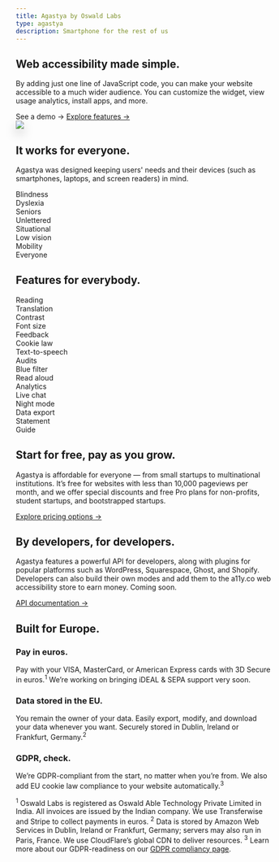 ```yaml
---
title: Agastya by Oswald Labs
type: agastya
description: Smartphone for the rest of us
---
```


<section class="hero">
	<div class="container">
		<div class="row">
			<div class="col-md-6">
				<h1>Web accessibility made simple.</h1>
				<p class="intro-para">By adding just one line of JavaScript code, you can make your website accessible to a much wider audience. You can customize the widget, view usage analytics, install apps, and more.</p>
				<div>
					<a onclick="window.agastya.open()" class="btn btn-warning mr-2">See a demo &rarr;</a>
					<a href="/platform/agastya/features/" class="btn btn-outline-warning">Explore features &rarr;</a>
				</div>
			</div>
			<div class="col-md-6 text-right">
				<img class="hero-image-alt" style="filter: drop-shadow(0 10px 10px rgba(0, 0, 0, 0.2)" role="presentation" src="/images/illustrations/agastya.png">
			</div>
		</div>
	</div>
</section>
<section>
	<div class="container">
		<div class="row">
			<div class="col-md-6">
				<h2>It works for everyone.</h2>
				<p>Agastya was designed keeping users' needs and their devices (such as smartphones, laptops, and screen readers) in mind.</p>
				<div class="row text-center justify-content-md-center mt-5">
					<div class="col-4 col-md-3 mt-4">
						<i class="fas fa-blind fa-2x text-muted mb-2"></i>
						<div>Blindness</div>
					</div>
					<div class="col-4 col-md-3 mt-4">
						<i class="fas fa-book-open fa-2x text-muted mb-2"></i>
						<div>Dyslexia</div>
					</div>
					<div class="col-4 col-md-3 mt-4">
						<i class="fas fa-hand-holding-heart fa-2x text-muted mb-2"></i>
						<div>Seniors</div>
					</div>
					<div class="col-4 col-md-3 mt-4">
						<i class="fas fa-atlas fa-2x text-muted mb-2"></i>
						<div>Unlettered</div>
					</div>
					<div class="col-4 col-md-3 mt-4">
						<i class="fas fa-user-injured fa-2x text-muted mb-2"></i>
						<div>Situational</div>
					</div>
					<div class="col-4 col-md-3 mt-4">
						<i class="fas fa-low-vision fa-2x text-muted mb-2"></i>
						<div>Low vision</div>
					</div>
					<div class="col-4 col-md-3 mt-4">
						<i class="fas fa-wheelchair fa-2x text-muted mb-2"></i>
						<div>Mobility</div>
					</div>
					<div class="col-4 col-md-3 mt-4">
						<i class="fas fa-users fa-2x text-muted mb-2"></i>
						<div>Everyone</div>
					</div>
				</div>
			</div>
		</div>
	</div>
</section>
<section class="bg-light-1">
	<div class="container">
		<h2 class="text-center mb-4">Features for everybody.</h2>
		<div class="row text-center">
			<div class="col-4 col-md-1h mt-4">
				<i class="fas fa-book-open fa-2x text-muted mb-2"></i>
				<div>Reading</div>
			</div>
			<div class="col-4 col-md-1h mt-4">
				<i class="fas fa-language fa-2x text-muted mb-2"></i>
				<div>Translation</div>
			</div>
			<div class="col-4 col-md-1h mt-4">
				<i class="fas fa-adjust fa-2x text-muted mb-2"></i>
				<div>Contrast</div>
			</div>
			<div class="col-4 col-md-1h mt-4">
				<i class="fas fa-text-height fa-2x text-muted mb-2"></i>
				<div>Font size</div>
			</div>
			<div class="col-4 col-md-1h mt-4">
				<i class="fas fa-comment fa-2x text-muted mb-2"></i>
				<div>Feedback</div>
			</div>
			<div class="col-4 col-md-1h mt-4">
				<i class="fas fa-cookie-bite fa-2x text-muted mb-2"></i>
				<div>Cookie law</div>
			</div>
			<div class="col-4 col-md-1h mt-4">
				<i class="fas fa-podcast fa-2x text-muted mb-2"></i>
				<div>Text-to-speech</div>
			</div>
			<div class="col-4 col-md-1h mt-4">
				<i class="fas fa-chart-area fa-2x text-muted mb-2"></i>
				<div>Audits</div>
			</div>
			<div class="col-4 col-md-1h mt-4">
				<i class="fas fa-cloud-moon fa-2x text-muted mb-2"></i>
				<div>Blue filter</div>
			</div>
			<div class="col-4 col-md-1h mt-4">
				<i class="fas fa-volume-up fa-2x text-muted mb-2"></i>
				<div>Read aloud</div>
			</div>
			<div class="col-4 col-md-1h mt-4">
				<i class="fas fa-chart-pie fa-2x text-muted mb-2"></i>
				<div>Analytics</div>
			</div>
			<div class="col-4 col-md-1h mt-4">
				<i class="fas fa-comments fa-2x text-muted mb-2"></i>
				<div>Live chat</div>
			</div>
			<div class="col-4 col-md-1h mt-4">
				<i class="fas fa-moon fa-2x text-muted mb-2"></i>
				<div>Night mode</div>
			</div>
			<div class="col-4 col-md-1h mt-4">
				<i class="fas fa-file-export fa-2x text-muted mb-2"></i>
				<div>Data export</div>
			</div>
			<div class="col-4 col-md-1h mt-4">
				<i class="fas fa-universal-access fa-2x text-muted mb-2"></i>
				<div>Statement</div>
			</div>
			<div class="col-4 col-md-1h mt-4">
				<i class="fas fa-hands-helping fa-2x text-muted mb-2"></i>
				<div>Guide</div>
			</div>
		</div>
	</div>
</section>
<section>
	<div class="container">
		<div class="row">
			<div class="col-md-6 pr-md-5">
				<i class="fas fa-credit-card fa-2x mb-1 o-6"></i>
				<h2 class="mt-4 mb-4">Start for free, pay as you grow.</h2>
				<p>Agastya is affordable for everyone — from small startups to multinational institutions. It’s free for websites with less than 10,000 pageviews per month, and we offer special discounts and free Pro plans for non-profits, student startups, and bootstrapped startups.</p>
				<div>
					<a href="/platform/agastya/pricing/" class="btn btn-warning">Explore pricing options &rarr;</a>
				</div>
			</div>
			<div class="col-md-6 pl-md-5">
				<i class="fas fa-code fa-2x mb-1 o-6"></i>
				<h2 class="mt-4 mb-4">By developers, for developers.</h2>
				<p>Agastya features a powerful API for developers, along with plugins for popular platforms such as WordPress, Squarespace, Ghost, and Shopify. Developers can also build their own modes and add them to the a11y.co web accessibility store to earn money. Coming soon.</p>
				<div>
					<a href="https://help.oswaldlabs.com/developers/" class="btn btn-warning">API documentation &rarr;</a>
				</div>
			</div>
		</div>
	</div>
</section>
<section class="dark">
	<div class="container">
		<h2 class="text-center mb-5">Built for Europe.</h2>
		<div class="row">
			<div class="col-md-4">
				<i class="fas fa-euro-sign fa-2x o-6"></i>
				<h3 class="mt-4 mb-3">Pay in euros.</h3>
				<p>Pay with your VISA, MasterCard, or American Express cards with 3D Secure in euros.<sup>1</sup> We’re working on bringing iDEAL & SEPA support very soon.</p>
			</div>
			<div class="col-md-4">
				<i class="fas fa-database fa-2x o-6"></i>
				<h3 class="mt-4 mb-3">Data stored in the EU.</h3>
				<p>You remain the owner of your data. Easily export, modify, and download your data whenever you want. Securely stored in Dublin, Ireland or Frankfurt, Germany.<sup>2</sup></p>
			</div>
			<div class="col-md-4">
				<i class="fas fa-envelope-open fa-2x o-6"></i>
				<h3 class="mt-4 mb-3">GDPR, check.</h3>
				<p>We’re GDPR-compliant from the start, no matter when you’re from. We also add EU cookie law compliance to your website automatically.<sup>3</sup></p>
			</div>
		</div>
		<p class="small mt-5">
			<sup>1</sup> Oswald Labs is registered as Oswald Able Technology Private Limited in India. All invoices are issued by the Indian company. We use Transferwise and Stripe to collect payments in euros. <sup>2</sup> Data is stored by Amazon Web Services in Dublin, Ireland or Frankfurt, Germany; servers may also run in Paris, France. We use CloudFlare’s global CDN to deliver resources. <sup>3</sup> Learn more about our GDPR-readiness on our <a href="/platform/agastya/eu/">GDPR compliancy page</a>.
		</p>
	</div>
</section>